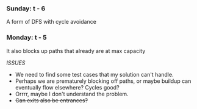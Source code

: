 ### Sunday: t - 6
A form of DFS with cycle avoidance

### Monday: t - 5
It also blocks up paths that already are at max capacity

_ISSUES_
- We need to find some test cases that my solution can't handle.
- Perhaps we are prematurely blocking off paths, or maybe buildup
can eventually flow elsewhere? Cycles good?
- Orrrr, maybe I don't understand the problem.
- ~~Can exits also be entrances?~~

